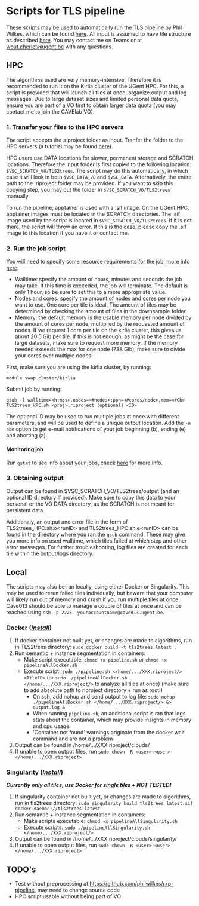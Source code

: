 # Scripts for TLS pipeline


These scripts may be used to automatically run the TLS pipeline by Phil Wilkes, which can be found [here](https://github.com/philwilkes/TLS2trees). All input is assumed to have file structure as described [here](https://github.com/philwilkes/rxp-pipeline). You may contact me on Teams or at wout.cherlet@ugent.be with any questions.

## HPC

The algorithms used are very memory-intensive. Therefore it is recommended to run it on the Kirlia cluster of the UGent HPC. For this, a script is provided that will launch all tiles at once, organize output and log messages.
Due to large dataset sizes and limited personal data quota, ensure you are part of a VO first to obtain larger data quota (you may contact me to join the CAVElab VO).

### 1. Transfer your files to the HPC servers

The script accepts the .riproject folder as input. Tranfer the folder to the HPC servers (a tutorial may be found [here](https://hpcugent.github.io/vsc_user_docs/pdf/intro-Linux-linux-gent.pdf#sec:rsync)).

HPC users use DATA locations for slower, permanent storage and SCRATCH locations. Therefore the input folder is first copied to the following location: `$VSC_SCRATCH_VO/TLS2trees`. The script may do this automatically, in which case it will look in both `$VSC_DATA_VO` and `$VSC_DATA`. Alternatively, the entire path to the .riproject folder may be provided.
If you want to skip this copying step, you may put the folder in `$VSC_SCRATCH_VO/TLS2trees` manually.

To run the pipeline, apptainer is used with a .sif image. On the UGent HPC, apptainer images must be located in the SCRATCH directories. The .sif image used by the script is located in `$VSC_SCRATCH_VO/TLS2trees`. If it is not there, the script will throw an error. If this is the case, please copy the .sif image to this location if you have it or contact me.

### 2. Run the job script
You will need to specify some resource requirements for the job, more info [here](http://hpcugent.github.io/vsc_user_docs/pdf/intro-HPC-linux-gent.pdf#section.4.6):
- Walltime: specify the amount of hours, minutes and seconds the job may take. If this time is exceeded, the job will terminate. The default is only 1 hour, so be sure to set this to a more appropriate value.
- Nodes and cores: specify the amount of nodes and cores per node you want to use. One core per tile is ideal. The amount of tiles may be determined by checking the amount of files in the downsample folder.
- Memory: the default memory is the usable memory per node divided by the amount of cores per node, multiplied by the requested amount of nodes. If we request 1 core per tile on the kirlia cluster, this gives us about 20.5 Gib per tile. If this is not enough, as might be the case for large datasets, make sure to request more memory. If the memory needed exceeds the max for one node (738 Gib), make sure to divide your cores over multiple nodes!

First, make sure you are using the kirlia cluster, by running:
```
module swap cluster/kirlia
```

Submit job by running:
```
qsub -l walltime=<h:m:s>,nodes=<#nodes>:ppn=<#cores/node>,mem=<#Gb> TLS2trees_HPC.sh <proj>.riproject (optional) <ID>
```
The optional ID may be used to run multiple jobs at once with different parameters, and will be used to define a unique output location.
Add the `-m abe` option to get e-mail notifications of your job beginning (b), ending (e) and aborting (a).

#### Monitoring job
Run `qstat` to see info about your jobs, check [here](http://hpcugent.github.io/vsc_user_docs/pdf/intro-HPC-linux-gent.pdf#section.4.4) for more info.

### 3. Obtaining output

Output can be found in $VSC_SCRATCH_VO/TLS2trees/output (and an optional ID directory if provided). Make sure to copy this data to your personal or the VO DATA directory, as the SCRATCH is not meant for persistent data.

Additionaly, an output and error file in the form of TLS2trees_HPC.sh.o\<runID\> and TLS2trees_HPC.sh.e\<runID\> can be found in the directory where you ran the `qsub` command. These may give you more info on used walltime, which tiles failed at which step and other error messages. For further troubleshooting, log files are created for each tile within the output/logs directory.



## Local

The scripts may also be ran locally, using either Docker or Singularity. This may be used to rerun failed tiles individually, but beware that your computer will likely run out of memory and crash if you run multiple tiles at once. Cave013 should be able to manage a couple of tiles at once and can be reached using `ssh -p 2225  youraccountname@cave013.ugent.be`.

### Docker (_[Install](https://docs.docker.com/engine/install/ubuntu/)_)

 1. If docker container not built yet, or changes are made to algorithms, run in TLS2trees directory:
	`sudo docker build -t tls2trees:latest .`
 2. Run semantic + instance segmentation in containers:
    - Make script executable: `chmod +x pipeline.sh` or `chmod +x pipelineAllDocker.sh`
    - Execute script: `sudo ./pipeline.sh </home/.../XXX.riproject/> <TileID>` (or `sudo ./pipelineAllDocker.sh </home/.../XXX.riproject/>` to analyze all tiles at once)
    (make sure to add absolute path to riproject directory + run as root!)
        - On ssh, add nohup and send output to log file: `sudo nohup ./pipelineAllDocker.sh </home/.../XXX.riproject/> &> output.log &`
        - When running `pipeline.sh`, an additional script is ran that logs stats about the container, which may provide insights in memory and cpu usage.
        - 'Container not found' warnings originate from the docker wait command and are not a problem
 3. Output can be found in /home/.../XXX.riproject/clouds/
 4. If unable to open output files, run `sudo chown -R <user>:<user> </home/.../XXX.riproject>`


### Singularity (_[Install](https://docs.sylabs.io/guides/3.0/user-guide/installation.html)_)

**_Currently only all tiles, use Docker for single tiles + NOT TESTED!_**

 1. If singularity container not built yet, or changes are made to algorithms, run in tls2trees directory: 
	`sudo singularity build tls2trees_latest.sif docker-daemon://tls2trees:latest`
 2. Run semantic + instance segmentation in containers:
    - Make scripts executable: `chmod +x pipelineAllSingularity.sh`
    - Execute scripts: `sudo ./pipelineAllSingularity.sh </home/.../XXX.riproject/>`
 3. Output can be found in /home/.../XXX.riproject/clouds/singularity/
 4. If unable to open output files, run `sudo chown -R <user>:<user> </home/.../XXX.riproject>`


## TODO's
- Test without preprocessing at https://github.com/philwilkes/rxp-pipeline, may need to change source code
- HPC script usable without being part of VO
